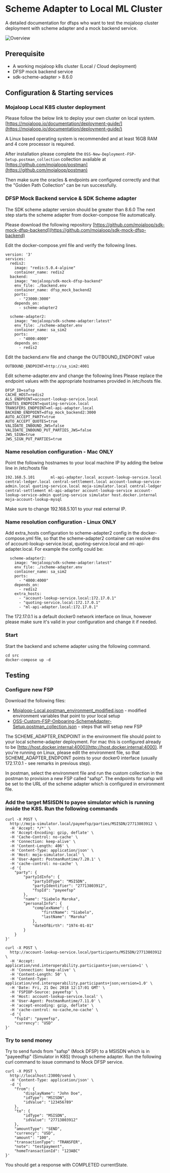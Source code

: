 # Scheme Adapter to Local ML Cluster

A detailed documentation for dfsps who want to test the mojaloop cluster deployment with scheme adapter and a mock backend service.

![Overview](../../../.gitbook/assets/scheme-adapter-and-local-k8s-overview.png)

## Prerequisite

* A working mojaloop k8s cluster \(Local / Cloud deployment\)
* DFSP mock backend service
* sdk-scheme-adapter &gt; 8.6.0

## Configuration & Starting services

### Mojaloop Local K8S cluster deployment

Please follow the below link to deploy your own cluster on local system. [https://mojaloop.io/documentation/deployment-guide/](https://mojaloop.io/documentation/deployment-guide/)

A Linux based operating system is recommended and at least 16GB RAM and 4 core processor is required.

After installation please complete the `OSS-New-Deployment-FSP-Setup.postman_collection` collection available at [https://github.com/mojaloop/postman](https://github.com/mojaloop/postman)

Then make sure the oracles & endpoints are configured correctly and that the "Golden Path Collection" can be run successfully.

### DFSP Mock Backend service & SDK Scheme adapter

The SDK scheme adapter version should be greater than 8.6.0 The next step starts the scheme adapter from docker-compose file automatically.

Please download the following repository [https://github.com/mojaloop/sdk-mock-dfsp-backend](https://github.com/mojaloop/sdk-mock-dfsp-backend)

Edit the docker-compose.yml file and verify the following lines.

```text
version: '3'
services:
  redis2:
    image: "redis:5.0.4-alpine"
    container_name: redis2
  backend:
    image: "mojaloop/sdk-mock-dfsp-backend"
    env_file: ./backend.env
    container_name: dfsp_mock_backend2
    ports:
      - "23000:3000"
    depends_on:
      - scheme-adapter2

  scheme-adapter2:
    image: "mojaloop/sdk-scheme-adapter:latest"
    env_file: ./scheme-adapter.env
    container_name: sa_sim2
    ports:
      - "4000:4000"
    depends_on:
      - redis2
```

Edit the backend.env file and change the OUTBOUND\_ENDPOINT value

```text
OUTBOUND_ENDPOINT=http://sa_sim2:4001
```

Edit scheme-adapter.env and change the following lines Please replace the endpoint values with the appropriate hostnames provided in /etc/hosts file.

```text
DFSP_ID=safsp
CACHE_HOST=redis2
ALS_ENDPOINT=account-lookup-service.local
QUOTES_ENDPOINT=quoting-service.local
TRANSFERS_ENDPOINT=ml-api-adapter.local
BACKEND_ENDPOINT=dfsp_mock_backend2:3000
AUTO_ACCEPT_PARTY=true
AUTO_ACCEPT_QUOTES=true
VALIDATE_INBOUND_JWS=false
VALIDATE_INBOUND_PUT_PARTIES_JWS=false
JWS_SIGN=true
JWS_SIGN_PUT_PARTIES=true
```

### Name resolution configuration - Mac ONLY

Point the following hostnames to your local machine IP by adding the below line in /etc/hosts file

```text
192.168.5.101       ml-api-adapter.local account-lookup-service.local central-ledger.local central-settlement.local account-lookup-service-admin.local quoting-service.local moja-simulator.local central-ledger central-settlement ml-api-adapter account-lookup-service account-lookup-service-admin quoting-service simulator host.docker.internal moja-account-lookup-mysql
```

Make sure to change 192.168.5.101 to your real external IP.

### Name resolution configuration - Linux ONLY

Add extra\_hosts configuration to scheme-adapter2 config in the docker-compose.yml file, so that the scheme-adapter2 container can resolve dns of account-lookup-service.local, quoting-service.local and ml-api-adapter.local. For example the config could be:

```text
  scheme-adapter2:
    image: "mojaloop/sdk-scheme-adapter:latest"
    env_file: ./scheme-adapter.env
    container_name: sa_sim2
    ports:
      - "4000:4000"
    depends_on:
      - redis2
    extra_hosts:
      - "account-lookup-service.local:172.17.0.1"
      - "quoting-service.local:172.17.0.1"
      - "ml-api-adapter.local:172.17.0.1"
```

The 172.17.0.1 is a default docker0 network interface on linux, however please make sure it's valid in your configuration and change it if needed.

### Start

Start the backend and scheme adapter using the following command.

```text
cd src
docker-compose up -d
```

## Testing

### Configure new FSP

Download the following files:

* [Mojaloop-Local.postman\_environment\_modified.json](https://github.com/harshita-gupta/mojaloop-documentation/tree/43c018dbcbca7411f4e85477187b079b35ab0ff8/mojaloop-technical-overview/sdk-scheme-adapter/usage/scheme-adapter-and-local-k8s/assets/postman_files/Mojaloop-Local.postman_environment_modified.json) - modified environment variables that point to your local setup
* [OSS-Custom-FSP-Onboaring-SchemeAdapter-Setup.postman\_collection.json](https://github.com/harshita-gupta/mojaloop-documentation/tree/43c018dbcbca7411f4e85477187b079b35ab0ff8/mojaloop-technical-overview/sdk-scheme-adapter/usage/scheme-adapter-and-local-k8s/assets/postman_files/OSS-Custom-FSP-Onboaring-SchemeAdapter-Setup.postman_collection.json) - steps that will setup new FSP

The SCHEME\_ADAPTER\_ENDPOINT in the environment file should point to your local scheme-adapter deployment. For mac this is configured already to be [http://host.docker.internal:4000](http://host.docker.internal:4000). If you're running on Linux, please edit the environment file, so that SCHEME\_ADAPTER\_ENDPOINT points to your docker0 interface \(usually 172.17.0.1 - see remarks in previous step\).

In postman, select the environment file and run the custom collection in the postman to provision a new FSP called "safsp". The endpoints for safsp will be set to the URL of the scheme adapter which is configured in environment file.

### Add the target MSISDN to payee simulator which is running inside the K8S. Run the following commands

```text
curl -X POST \
  http://moja-simulator.local/payeefsp/parties/MSISDN/27713803912 \
  -H 'Accept: */*' \
  -H 'Accept-Encoding: gzip, deflate' \
  -H 'Cache-Control: no-cache' \
  -H 'Connection: keep-alive' \
  -H 'Content-Length: 406' \
  -H 'Content-Type: application/json' \
  -H 'Host: moja-simulator.local' \
  -H 'User-Agent: PostmanRuntime/7.20.1' \
  -H 'cache-control: no-cache' \
  -d '{
    "party": {
        "partyIdInfo": {
            "partyIdType": "MSISDN",
            "partyIdentifier": "27713803912",
            "fspId": "payeefsp"
        },
        "name": "Siabelo Maroka",
        "personalInfo": {
            "complexName": {
                "firstName": "Siabelo",
                "lastName": "Maroka"
            },
            "dateOfBirth": "1974-01-01"
        }
    }
}'

curl -X POST \
  http://account-lookup-service.local/participants/MSISDN/27713803912 \
  -H 'Accept: application/vnd.interoperability.participants+json;version=1' \
  -H 'Connection: keep-alive' \
  -H 'Content-Length: 50' \
  -H 'Content-Type: application/vnd.interoperability.participants+json;version=1.0' \
  -H 'Date: Fri, 21 Dec 2018 12:17:01 GMT' \
  -H 'FSPIOP-Source: payeefsp' \
  -H 'Host: account-lookup-service.local' \
  -H 'User-Agent: PostmanRuntime/7.11.0' \
  -H 'accept-encoding: gzip, deflate' \
  -H 'cache-control: no-cache,no-cache' \
  -d '{
    "fspId": "payeefsp",
    "currency": "USD"
}'
```

### Try to send money

Try to send funds from "safsp" \(Mock DFSP\) to a MSISDN which is in "payeedfsp" \(Simulator in K8S\) through scheme adapter. Run the following curl command to issue command to Mock DFSP service.

```text
curl -X POST \
  http://localhost:23000/send \
  -H 'Content-Type: application/json' \
  -d '{
    "from": {
        "displayName": "John Doe",
        "idType": "MSISDN",
        "idValue": "123456789"
    },
    "to": {
        "idType": "MSISDN",
        "idValue": "27713803912"
    },
    "amountType": "SEND",
    "currency": "USD",
    "amount": "100",
    "transactionType": "TRANSFER",
    "note": "testpayment",
    "homeTransactionId": "123ABC"
}'
```

You should get a response with COMPLETED currentState.

